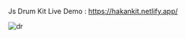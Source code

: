 Js Drum Kit 
Live Demo : https://hakankit.netlify.app/

![dr](https://github.com/user-attachments/assets/b1e1243d-41a1-458f-be02-a6bb03dc7c16)

